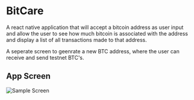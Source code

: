 # BitCare

A react native application that will accept a bitcoin address as user input and
allow the user to see how much bitcoin is associated with the address and
display a list of all transactions made to that address.

A seperate screen to geenrate a new BTC address,
where the user can receive and send testnet BTC's.

## App Screen

![Sample Screen](https://github.com/amanajmani/BitCare/blob/master/appScreen.gif)
